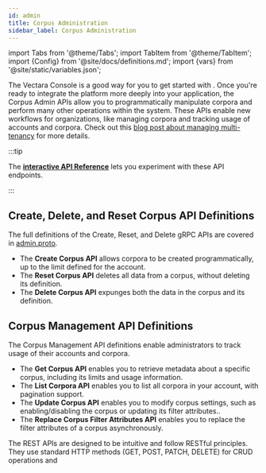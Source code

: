 ```yaml
---
id: admin
title: Corpus Administration
sidebar_label: Corpus Administration
---
```


import Tabs from '@theme/Tabs';
import TabItem from '@theme/TabItem';
import {Config} from '@site/docs/definitions.md';
import {vars} from '@site/static/variables.json';

The Vectara Console is a good way for you to get started with <Config v="names.product"/>. Once
you're ready to integrate the platform more deeply into your application, the
Corpus Admin APIs allow you to programmatically manipulate corpora and perform
many other operations within the system. These APIs enable new workflows for
organizations, like managing corpora and tracking usage of accounts
and corpora. Check out this [blog post about managing multi-tenancy](https://vectara.com/blog/managing-multi-tenancy-with-vectaras-new-management-apis/) for more details.

:::tip

The [**interactive API Reference**](/docs/rest-api/vectara-rest-api-v-2) lets you experiment with these API endpoints.

:::

## Create, Delete, and Reset Corpus API Definitions

The full definitions of the Create, Reset, and Delete gRPC APIs are covered
in [admin.proto](https://github.com/vectara/protos/blob/main/admin.proto).

- The **Create Corpus API** allows corpora to be created programmatically, up to the
  limit defined for the account.
- The **Reset Corpus API** deletes all data from a corpus, without
  deleting its definition.
- The **Delete Corpus API** expunges both the data in the corpus and
  its definition.

## Corpus Management API Definitions

The Corpus Management API definitions enable administrators to track usage of
their accounts and corpora.

- The **Get Corpus API** enables you to retrieve metadata about a specific
  corpus, including its limits and usage information.
- The **List Corpora API** enables you to list all corpora in your account,
  with pagination support.
- The **Update Corpus API** enables you to modify corpus settings, such as
  enabling/disabling the corpus or updating its filter attributes..
- The **Replace Corpus Filter Attributes API** enables you to replace the filter
  attributes of a corpus asynchronously.

The REST APIs are designed to be intuitive and follow RESTful principles. They
use standard HTTP methods (GET, POST, PATCH, DELETE) for CRUD operations and
